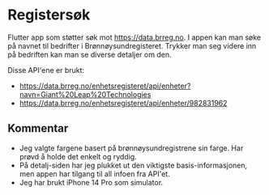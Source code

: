 # Registersøk

Flutter app som støtter søk mot https://data.brreg.no.
I appen kan man søke på navnet til bedrifter i Brønnøysundregisteret. Trykker man seg videre inn på bedriften kan man se diverse detaljer om den. 

Disse API'ene er brukt:
- https://data.brreg.no/enhetsregisteret/api/enheter?navn=Giant%20Leap%20Technologies
- https://data.brreg.no/enhetsregisteret/api/enheter/982831962

## Kommentar
- Jeg valgte fargene basert på brønnøysundregistrene sin farge. Har prøvd å holde det enkelt og ryddig.
- På detalj-siden har jeg plukket ut den viktigste basis-informasjonen, men appen har tilgang til all infoen fra API'et.
- Jeg har brukt iPhone 14 Pro som simulator.
